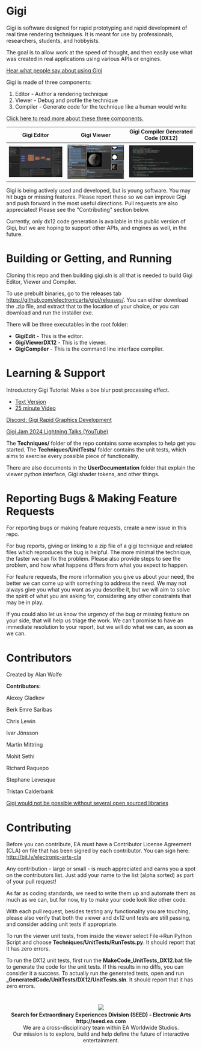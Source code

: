 # Gigi

Gigi is software designed for rapid prototyping and rapid development of real time rendering techniques. It is meant for use by professionals, researchers, students, and hobbyists.

The goal is to allow work at the speed of thought, and then easily use what was created in real applications using various APIs or engines.

[Hear what people say about using Gigi](readme/testimonials.md)

Gigi is made of three components:

1. Editor - Author a rendering technique
2. Viewer - Debug and profile the technique
3. Compiler - Generate code for the technique like a human would write

[Click here to read more about these three components.](readme/Overview.md)

Gigi Editor | Gigi Viewer | Gigi Compiler Generated Code (DX12)
:-----:|:------:|:--------:
[![A screenshot of the Gigi Editor](readme/editor.png)](readme/editor.png) | [![A screenshot of the Gigi Viewer](readme/viewer.png)](readme/viewer.png) | [![A screenshot of the Gigi Generated C++ / DX12 code](readme/code.png)](readme/code.png)

Gigi is being actively used and developed, but is young software. You may hit bugs or missing features. Please report these so we can improve Gigi and push forward in the most useful directions. Pull requests are also appreciated! Please see the "Contributing" section below.

Currently, only dx12 code generation is available in this public version of Gigi, but we are hoping to support other APIs, and engines as well, in the future.

# Building or Getting, and Running

Cloning this repo and then building gigi.sln is all that is needed to build Gigi Editor, Viewer and Compiler.

To use prebuilt binaries, go to the releases tab https://github.com/electronicarts/gigi/releases/.  You can either download the .zip file, and extract that to the location of your choice, or you can download and run the installer exe.

There will be three executables in the root folder:

* **GigiEdit** - This is the editor.
* **GigiViewerDX12** - This is the viewer. 
* **GigiCompiler** - This is the command line interface compiler.

# Learning & Support

Introductory Gigi Tutorial: Make a box blur post processing effect.
* [Text Version](readme/tutorial/tutorial.md)
* [25 minute Video](https://www.youtube.com/watch?v=qknK-tahICE)

[Discord: Gigi Rapid Graphics Development](https://discord.gg/HPzqAw2H3k)

[Gigi Jam 2024 Lightning Talks (YouTube)](https://www.youtube.com/watch?v=m62ePwK33PM)

The **Techniques/** folder of the repo contains some examples to help get you started.  The **Techniques/UnitTests/** folder contains the unit tests, which aims to exercise every possible piece of functionality.

There are also documents in the **UserDocumentation** folder that explain the viewer python interface, Gigi shader tokens, and other things.

# Reporting Bugs & Making Feature Requests

For reporting bugs or making feature requests, create a new issue in this repo.

For bug reports, giving or linking to a zip file of a gigi technique and related files which reproduces the bug is helpful.  The more minimal the technique, the faster we can fix the problem.  Please also provide steps to see the problem, and how what happens differs from what you expect to happen.

For feature requests, the more information you give us about your need, the better we can come up with something to address the need.  We may not always give you what you want as you describe it, but we will aim to solve the spirit of what you are asking for, considering any other constraints that may be in play.

If you could also let us know the urgency of the bug or missing feature on your side, that will help us triage the work.  We can't promise to have an immediate resolution to your report, but we will do what we can, as soon as we can.

# Contributors

Created by Alan Wolfe

**Contributors:**

Alexey Gladkov

Berk Emre Saribas

Chris Lewin

Ivar Jönsson

Martin Mittring

Mohit Sethi

Richard Raquepo

Stephane Levesque

Tristan Calderbank

[Gigi would not be possible without several open sourced libraries](readme/OSS.md)

# Contributing

Before you can contribute, EA must have a Contributor License Agreement (CLA) on file that has been signed by each contributor.
You can sign here: http://bit.ly/electronic-arts-cla

Any contribution - large or small - is much appreciated and earns you a spot on the contributors list. Just add your name to the list (alpha sorted) as part of your pull request!

As far as coding standards, we need to write them up and automate them as much as we can, but for now, try to make your code look like other code.

With each pull request, besides testing any functionality you are touching, please also verify that both the viewer and dx12 unit tests are still passing, and consider adding unit tests if appropriate.

To run the viewer unit tests, from inside the viewer select File->Run Python Script and choose **Techniques/UnitTests/RunTests.py**.  It should report that it has zero errors.

To run the DX12 unit tests, first run the **MakeCode_UnitTests_DX12.bat** file to generate the code for the unit tests.  If this results in no diffs, you can consider it a success.  To actually run the generated tests, open and run **_GeneratedCode/UnitTests/DX12/UnitTests.sln**.  It should report that it has zero errors.

#

<p align="center"><a href="https://seed.ea.com"><img src="readme/SEED.jpg" width="150px"></a><br>
<b>Search for Extraordinary Experiences Division (SEED) - Electronic Arts <br> http://seed.ea.com</b><br>
We are a cross-disciplinary team within EA Worldwide Studios.<br>
Our mission is to explore, build and help define the future of interactive entertainment.</p>
